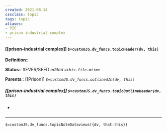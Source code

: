 ```yaml
---
created: 2021-08-14
cssclass: topic
tags: topic
aliases:
- PIC
- prison industrial complex
---
```


#### [[prison-industrial complex]] `$=customJS.dv_funcs.topicHeader(dv, this)`



**Definition**::

**Status**:: #EVER/SEED 
*edited `=this.file.mtime`*

**Parents**:: [[Prison]]
*`$=customJS.dv_funcs.outlinedIn(dv, this)`*

##### [[prison-industrial complex]] `$=customJS.dv_funcs.topicOutlineHeader(dv, this)`
- 

### <hr class="dataviews"/>

`$=customJS.dv_funcs.topicNoteDataviews({dv, that:this})`


